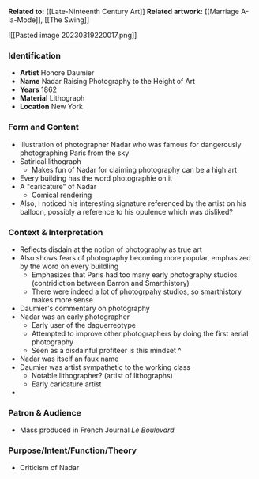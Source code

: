 **Related to:** [[Late-Ninteenth Century Art]]
**Related artwork:** [[Marriage A-la-Mode]], [[The Swing]]

![[Pasted image 20230319220017.png]]

### Identification
- **Artist** Honore Daumier
- **Name** Nadar Raising Photography to the Height of Art
- **Years** 1862
- **Material** Lithograph
- **Location** New York

### Form and Content
- Illustration of photographer Nadar who was famous for dangerously photographing Paris from the sky
- Satirical lithograph
	- Makes fun of Nadar for claiming photography can be a high art
- Every building has the word photographie on it
- A "caricature" of Nadar
	- Comical rendering
- Also, I noticed his interesting signature referenced by the artist on his balloon, possibly a reference to his opulence which was disliked?

### Context & Interpretation
- Reflects disdain at the notion of photography as true art
- Also shows fears of photography becoming more popular, emphasized by the word on every buildling
	- Emphasizes that Paris had too many early photography studios (contridiction between Barron and Smarthistory)
	- There were indeed a lot of photogrpahy studios, so smarthistory makes more sense
-  Daumier's commentary on photography       
- Nadar was an early photographer
	- Early user of the daguerreotype
	- Attempted to improve other photographers by doing the first aerial photography
	- Seen as a disdainful profiteer is this mindset ^
- Nadar was itself an faux name
- Daumier was artist sympathetic to the working class
	- Notable lithographer? (artist of lithographs)
	- Early caricature artist
- 

### Patron & Audience
- Mass produced in French Journal *Le Boulevard*

### Purpose/Intent/Function/Theory
- Criticism of Nadar